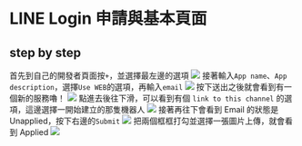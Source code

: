 # LINE Login 申請與基本頁面

## step by step

首先到自己的開發者頁面按`+`，並選擇最左邊的選項
![](https://i.imgur.com/c9JI0vX.jpg)
接著輸入`App name`、`App description`，選擇`Use WEB`的選項，再輸入`email`
![](https://i.imgur.com/AA8NiF8.png)
按下送出之後就會看到有一個新的服務嚕！
![](https://i.imgur.com/RBM1HdJ.jpg)
點進去後往下滑，可以看到有個 `link to this channel` 的選項，這邊選擇一開始建立的那隻機器人
![](https://i.imgur.com/ES4wcHn.png)
接著再往下會看到 Email 的狀態是 Unapplied，按下右邊的`Submit`
![](https://i.imgur.com/SHgQYsU.png)
把兩個框框打勾並選擇一張圖片上傳，就會看到 Applied
![](https://i.imgur.com/da7zYPg.jpg)
